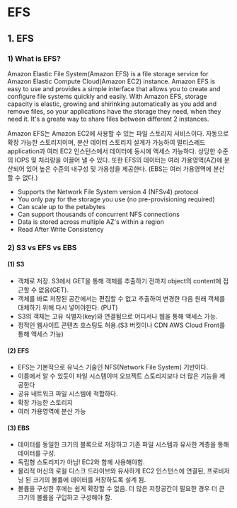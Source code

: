 # EFS

## 1. EFS

### 1) What is EFS?
Amazon Elastic File System(Amazon EFS) is a file storage service for Amazon Elastic Compute Cloud(Amazon EC2) instance. Amazon EFS is easy to use and provides a simple interface that allows you to create and configure file systems quickly and easily. With Amazon EFS, storage capacity is elastic, growing and shirinking automatically as you add and remove files, so your applications have the storage they need, when they need it.
It's a greate way to share files between different 2 instances.

Amazon EFS는 Amazon EC2에 사용할 수 있는 파일 스토리지 서비스이다. 자동으로 확장 가능한 스토리지이며, 분산 데이터 스토리지 설계가 가능하여 멀티스레드 application과 여러 EC2 인스턴스에서 데이터에 동시에 액세스 가능하다. 상당한 수준의 IOPS 및 처리량을 이끌어 낼 수 있다.
또한 EFS의 데이터는 여러 가용영역(AZ)에 분산되어 있어 높은 수준의 내구성 및 가용성을 제공한다. (EBS는 여러 가용영역에 분산할 수 없다.)

 - Supports the Network File System version 4 (NFSv4) protocol
 - You only pay for the storage you use (no pre-provisioning required)
 - Can scale up to the petabytes
 - Can support thousands of concurrent NFS connections
 - Data is stored across multiple AZ's within a region
 - Read After Write Consistency

### 2) S3 vs EFS vs EBS

#### (1) S3
 - 객체로 저장. S3에서 GET을 통해 객체를 추출하기 전까지 object의 content에 접근할 수 없음(GET). 
 - 객체를 바로 저장된 공간에서는 편집할 수 없고 추출하여 변경한 다음 원래 객체를 대체하기 위해 다시 넣어야한다. (PUT)
 - S3의 객체는 고유 식별자(key)와 연결됨으로 어디서나 웹을 통해 액세스 가능.
 - 정적인 웹사이트 콘텐츠 호스팅도 허용.(S3 버킷이나 CDN AWS Cloud Front를 통해 액세스 가능)

#### (2) EFS
 - EFS는 기본적으로 유닉스 기술인 NFS(Network File System) 기반이다.
 - 이름에서 알 수 있듯이 파일 시스템이며 오브젝트 스토리지보다 더 많은 기능을 제공한다
 - 공유 네트워크 파일 시스템에 적합하다.
 - 확장 가능한 스토리지
 - 여러 가용영역에 분산 가능

#### (3) EBS
 - 데이터를 동일한 크기의 블록으로 저장하고 기존 파일 시스템과 유사한 계층을 통해 데이터를 구성.
 - 독립형 스토리지가 아님! EC2와 함께 사용해야함.
 - 물리적 머신의 로컬 디스크 드라이브와 유사하게 EC2 인스턴스에 연결된, 프로비저닝 된 크기의 볼륨에 데이터를 저장하도록 설계 됨.
 - 볼륨을 구성한 후에는 쉽게 확장할 수 없음. 더 많은 저장공간이 필요한 경우 더 큰 크기의 볼륨을 구입하고 구성해야 함.
 